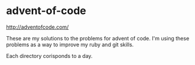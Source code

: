 # advent-of-code
http://adventofcode.com/

These are my solutions to the problems for advent of code. I'm using these problems as a way to improve my ruby and git skills.

Each directory corisponds to a day.
